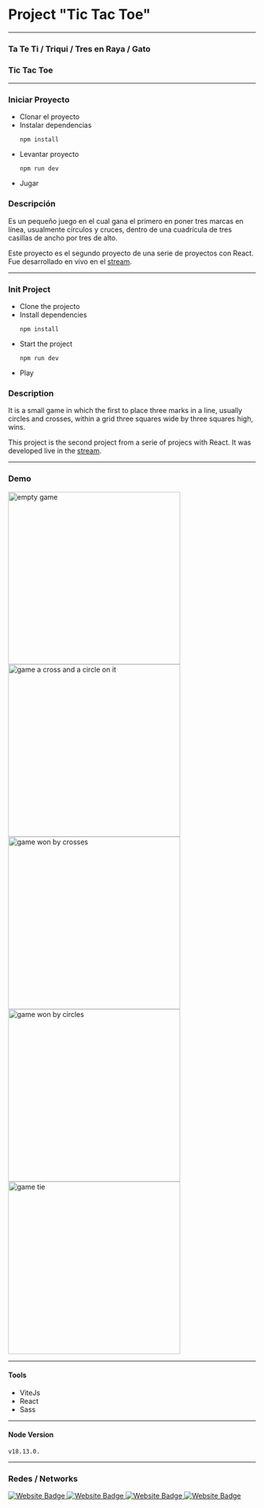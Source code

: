 # Project "Tic Tac Toe"

---

### Ta Te Ti / Triqui / Tres en Raya / Gato
### Tic Tac Toe

---

### Iniciar Proyecto

* Clonar el proyecto
* Instalar dependencias
  ```
  npm install
  ```
* Levantar proyecto
  ```
  npm run dev
  ```
* Jugar

### Descripción

Es un pequeño juego en el cual gana el primero en poner tres marcas en línea, usualmente círculos y cruces, dentro de una cuadrícula de tres casillas de ancho por tres de alto.

Este proyecto es el segundo proyecto de una serie de proyectos con React.
Fue desarrollado en vivo en el [stream](https://www.twitch.tv/codigodemarras).

---

### Init Project

* Clone the projecto
* Install dependencies
  ```
  npm install
  ```
* Start the project
  ```
  npm run dev
  ```
* Play

### Description

It is a small game in which the first to place three marks in a line, usually circles and crosses, within a grid three squares wide by three squares high, wins.

This project is the second project from a serie of projecs with React.
It was developed live in the [stream](https://www.twitch.tv/codigodemarras).

---

### Demo
<div>
  <img src="https://firebasestorage.googleapis.com/v0/b/webresources-d9542.appspot.com/o/tictactoe-project%2Ftictactoe-empty.png?alt=media&token=6c12c95b-cfd4-4279-b7f8-adbfb8a77d42" width="350" title="empty game">

  <img src="https://firebasestorage.googleapis.com/v0/b/webresources-d9542.appspot.com/o/tictactoe-project%2Ftictactoe-xo.png?alt=media&token=eaa75c5c-b435-45e5-a9f6-a8197851965a" width="350" title="game a cross and a circle on it">

  <img src="https://firebasestorage.googleapis.com/v0/b/webresources-d9542.appspot.com/o/tictactoe-project%2Ftictactoe-winx.png?alt=media&token=8d1ff0c2-b3b6-4101-a9c7-9925760e13b5" width="350" title="game won by crosses">

  <img src="https://firebasestorage.googleapis.com/v0/b/webresources-d9542.appspot.com/o/tictactoe-project%2Ftictactoe-wino.png?alt=media&token=bd122982-38a7-489c-a9fc-ba82945c8f44" width="350" title="game won by circles">

  <img src="https://firebasestorage.googleapis.com/v0/b/webresources-d9542.appspot.com/o/tictactoe-project%2Ftictactoe-tie.png?alt=media&token=a50c4a4e-29f6-4783-928c-19670c584320" width="350" title="game tie">
</div>

---

#### Tools

- ViteJs
- React
- Sass

---

#### Node Version
```
v18.13.0.
```

---

### Redes / Networks

<div id="badges">
  <a href="http://twitch.codigodemarras.com/" target="_blanck">
    <img src="https://img.shields.io/badge/twitch-6441a5?style=for-the-badge&logo=twitch&logoColor=FFFFFF" alt="Website Badge"/>
  </a>
  <a href="http://twitter.codigodemarras.com/" target="_blanck">
    <img src="https://img.shields.io/badge/twitter-00acee?style=for-the-badge&logo=twitter&logoColor=FFFFFF" alt="Website Badge"/>
  </a>
  <a href="http://youtube.codigodemarras.com/" target="_blanck">
    <img src="https://img.shields.io/badge/youtube-c4302b?style=for-the-badge&logo=youtube&logoColor=FFFFFF" alt="Website Badge"/>
  </a>
  <a href="http://discord.codigodemarras.com/" target="_blanck">
    <img src="https://img.shields.io/badge/discord-36393e?style=for-the-badge&logo=discord&logoColor=FFFFFF" alt="Website Badge"/>
  </a>
</div>
